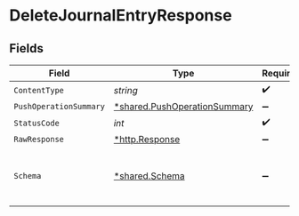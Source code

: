 # DeleteJournalEntryResponse


## Fields

| Field                                                                       | Type                                                                        | Required                                                                    | Description                                                                 |
| --------------------------------------------------------------------------- | --------------------------------------------------------------------------- | --------------------------------------------------------------------------- | --------------------------------------------------------------------------- |
| `ContentType`                                                               | *string*                                                                    | :heavy_check_mark:                                                          | N/A                                                                         |
| `PushOperationSummary`                                                      | [*shared.PushOperationSummary](../../models/shared/pushoperationsummary.md) | :heavy_minus_sign:                                                          | OK                                                                          |
| `StatusCode`                                                                | *int*                                                                       | :heavy_check_mark:                                                          | N/A                                                                         |
| `RawResponse`                                                               | [*http.Response](https://pkg.go.dev/net/http#Response)                      | :heavy_minus_sign:                                                          | N/A                                                                         |
| `Schema`                                                                    | [*shared.Schema](../../models/shared/schema.md)                             | :heavy_minus_sign:                                                          | Your API request was not properly authorized.                               |